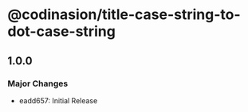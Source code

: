 # @codinasion/title-case-string-to-dot-case-string

## 1.0.0

### Major Changes

- eadd657: Initial Release
